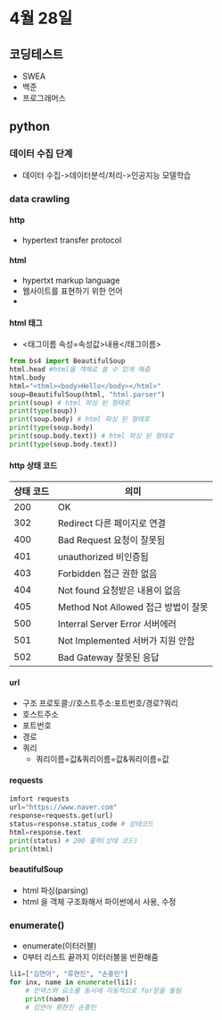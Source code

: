 # 4월 28일
## 코딩테스트
- SWEA
- 백준
- 프로그래머스
## python
### 데이터 수집 단계
- 데이터 수집->데이터분석/처리->인공지능 모델학습
### data crawling
#### http
- hypertext transfer protocol
#### html
- hypertxt markup language
- 웹사이트를 표현하기 위한 언어
- <html></html>
#### html 태그
- <태그이름 속성=속성값>내용</태그이름>
```python
from bs4 import BeautifulSoup
html.head #html을 객체로 쓸 수 있게 해줌
html.body
html="<thml><body>Hello</body></html>"
soup=BeautifulSoup(html, "html.parser")
print(soup) # html 파싱 된 형태로
print(type(soup))
print(soup.body) # html 파싱 된 형태로
print(type(soup.body)
print(soup.body.text)) # html 파싱 된 형태로
print(type(soup.body.text))
```
  
#### http 상태 코드
상태 코드|의미
------|------
200|OK
302|Redirect 다른 페이지로 연결
400|Bad Request 요청이 잘못됨
401|unauthorized 비인증됨
403|Forbidden 접근 권한 없음
404|Not found 요청받은 내용이 없음
405|Method Not Allowed 접근 방법이 잘못
500|Interral Server Error 서버에러
501|Not Implemented 서버가 지원 안함
502|Bad Gateway 잘못된 응답

#### url
- 구조
프로토콜://호스트주소:포트번호/경로?쿼리
- 호스트주소
- 포트번호
- 경로
- 쿼리
  - 쿼리이름=값&쿼리이름=값&쿼리이름=값

#### requests
```python
imfort requests
url="https://www.naver.com"
response=requests.get(url)
status=response.status_code # 상태코드
html=response.text
print(status) # 200 출력(상태 코드)
print(html)
```

#### beautifulSoup
- html 파싱(parsing)
- html 을 객체 구조화해서 파이썬에서 사용, 수정
  

### enumerate()
- enumerate(이터러블)
- 0부터 리스트 끝까지 이터러블을 반환해줌
```python
li1=["김연아", "류현진", "손흥민"]
for inx, name in enumerate(li1):
    # 인덱스와 요소를 동시에 자동적으로 for문을 돌림
    print(name)
    # 김연아 류현진 손흥민
```